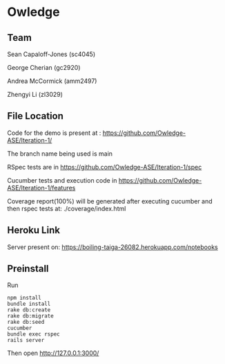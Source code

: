 # Owledge

## Team
Sean Capaloff-Jones (sc4045)

George Cherian (gc2920)

Andrea McCormick (amm2497)

Zhengyi Li (zl3029)

## File Location

Code for the demo is present at : https://github.com/Owledge-ASE/Iteration-1/

The branch name being used is main

RSpec tests are in https://github.com/Owledge-ASE/Iteration-1/spec

Cucumber tests and execution code in https://github.com/Owledge-ASE/Iteration-1/features

Coverage report(100%) will be generated after executing cucumber and then rspec tests at: ./coverage/index.html


## Heroku Link

Server present on: https://boiling-taiga-26082.herokuapp.com/notebooks


## Preinstall

Run
```
npm install
bundle install 
rake db:create 
rake db:migrate
rake db:seed
cucumber
bundle exec rspec
rails server

```
Then open http://127.0.0.1:3000/
